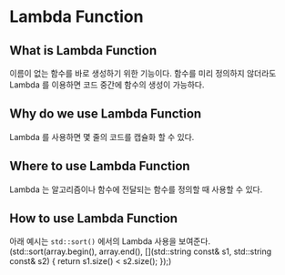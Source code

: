# Lambda Function 

## What is Lambda Function 
이름이 없는 함수를 바로 생성하기 위한 기능이다.
함수를 미리 정의하지 않더라도 Lambda 를 이용하면 코드 중간에 함수의 생성이 가능하다. 

## Why do we use Lambda Function
Lambda 를 사용하면 몇 줄의 코드를 캡슐화 할 수 있다. 

## Where to use Lambda Function
Lambda 는 알고리즘이나 함수에 전달되는 함수를 정의할 때 사용할 수 있다. 

## How to use Lambda Function
아래 예시는 `std::sort()` 에서의 Lambda 사용을 보여준다. 
    (std::sort(array.begin(), array.end(), [](std::string const& s1, std::string const& s2) { return s1.size() < s2.size(); });)